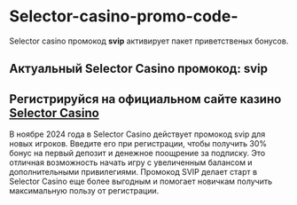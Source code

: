 # Selector-casino-promo-code-
Selector casino промокод **svip** активирует пакет приветственых бонусов.
## Актуальный Selector Casino промокод: svip 
## Регистрируйся на официальном сайте казино [Selector Casino](https://linkcasino.ru/svip)
В ноябре 2024 года в Selector Casino действует промокод svip для новых игроков. Введите его при регистрации, чтобы получить 30% бонус на первый депозит и денежное поощрение за подписку. Это отличная возможность начать игру с увеличенным балансом и дополнительными привилегиями.
Промокод SVIP делает старт в Selector Casino еще более выгодным и помогает новичкам получить максимальную пользу от регистрации.
